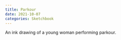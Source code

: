 ```yaml
---
title: Parkour
date: 2021-10-07
categories: Sketchbook
---
```

An ink drawing of a young woman performing parkour.